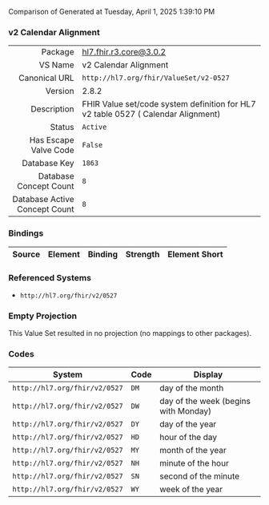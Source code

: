 Comparison of 
Generated at Tuesday, April 1, 2025 1:39:10 PM

### v2 Calendar Alignment

|      |     |
| ---: | --- |
| Package | hl7.fhir.r3.core@3.0.2 |
| VS Name | v2 Calendar Alignment |
| Canonical URL | `http://hl7.org/fhir/ValueSet/v2-0527` |
| Version | 2.8.2 |
| Description | FHIR Value set/code system definition for HL7 v2 table 0527 ( Calendar Alignment) |
| Status | `Active` |
| Has Escape Valve Code | `False` |
| Database Key | `1863` |
| Database Concept Count | `8` |
| Database Active Concept Count | `8` |
### Bindings

| Source | Element | Binding | Strength | Element Short |
| ------ | ------- | ------- | -------- | ------------- |

### Referenced Systems

* `http://hl7.org/fhir/v2/0527`
### Empty Projection

This Value Set resulted in no projection (no mappings to other packages).

### Codes

| System | Code | Display |
| ------ | ---- | ------- |
| `http://hl7.org/fhir/v2/0527` | `DM` | day of the month |
| `http://hl7.org/fhir/v2/0527` | `DW` | day of the week (begins with Monday) |
| `http://hl7.org/fhir/v2/0527` | `DY` | day of the year |
| `http://hl7.org/fhir/v2/0527` | `HD` | hour of the day |
| `http://hl7.org/fhir/v2/0527` | `MY` | month of the year |
| `http://hl7.org/fhir/v2/0527` | `NH` | minute of the hour |
| `http://hl7.org/fhir/v2/0527` | `SN` | second of the minute |
| `http://hl7.org/fhir/v2/0527` | `WY` | week of the year |
